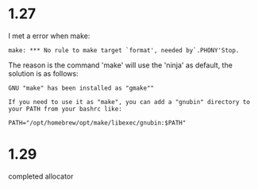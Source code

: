 # 1.27
I met a error when make:
```
make: *** No rule to make target `format', needed by`.PHONY'Stop.
```
The reason is the command 'make' will use the 'ninja' as default, the solution is as follows:
```
GNU "make" has been installed as "gmake""

If you need to use it as "make", you can add a "gnubin" directory to your PATH from your bashrc like:

PATH="/opt/homebrew/opt/make/libexec/gnubin:$PATH"
```

# 1.29

completed allocator